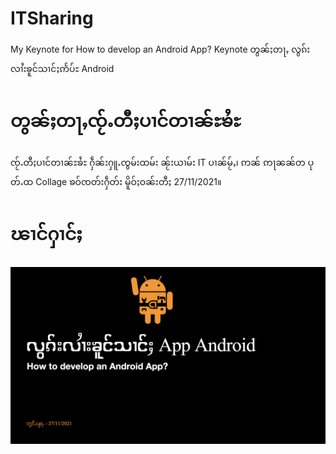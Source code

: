 # ITSharing
My Keynote for How to develop an Android App? Keynote တွၼ်ႈတႃႇ လွၵ်းလၢႆးၶူင်သၢင်ႈဢႅပ်ႊ Android
# တွၼ်ႈတႃႇၸႂ်ႉတီႈပၢင်တၢၼ်ႊၶႆႊ
ၸႂ်ႉတီႈပၢင်တၢၼ်ႊၶႆႊ ႁဵၼ်းႁူႉၸွမ်းထမ်း ၼႂ်းယၢမ်း IT ပၢၼ်မႂ်ႇ၊ ဢၼ် ဢႃၼၼ်တ ပုတ်ႉထ Collage ၶဝ်ၸတ်းႁဵတ်း မိူဝ်ႈဝၼ်းတီႈ 27/11/2021။
# ၽၢင်ႁၢင်ႈ
![ၽၢင်ႁၢင်ႈ](screenshot.jpeg)

